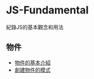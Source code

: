 # JS-Fundamental
紀錄JS的基本觀念和用法

## 物件
* [物件的基本介紹](https://github.com/thisWeb1225/JS-Fundamental/issues/2)
* [創建物件的模式](https://github.com/thisWeb1225/JS-Fundamental/issues/1)
